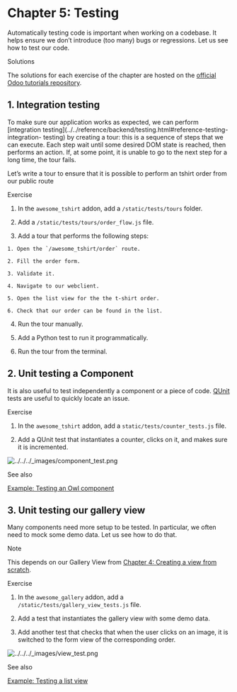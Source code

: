# Chapter 5: Testing

Automatically testing code is important when working on a codebase. It helps
ensure we don’t introduce (too many) bugs or regressions. Let us see how to
test our code.

Solutions

The solutions for each exercise of the chapter are hosted on the [official
Odoo tutorials
repository](https://github.com/odoo/tutorials/commits/16.0-solutions).

## 1\. Integration testing

To make sure our application works as expected, we can perform [integration
testing](../../reference/backend/testing.html#reference-testing-integration-
testing) by creating a tour: this is a sequence of steps that we can execute.
Each step wait until some desired DOM state is reached, then performs an
action. If, at some point, it is unable to go to the next step for a long
time, the tour fails.

Let’s write a tour to ensure that it is possible to perform an tshirt order
from our public route

Exercise

  1. In the `awesome_tshirt` addon, add a `/static/tests/tours` folder.

  2. Add a `/static/tests/tours/order_flow.js` file.

  3. Add a tour that performs the following steps:

    1. Open the `/awesome_tshirt/order` route.

    2. Fill the order form.

    3. Validate it.

    4. Navigate to our webclient.

    5. Open the list view for the the t-shirt order.

    6. Check that our order can be found in the list.

  4. Run the tour manually.

  5. Add a Python test to run it programmatically.

  6. Run the tour from the terminal.

## 2\. Unit testing a Component

It is also useful to test independently a component or a piece of code.
[QUnit](../../reference/backend/testing.html#reference-testing-qunit) tests
are useful to quickly locate an issue.

Exercise

  1. In the `awesome_tshirt` addon, add a `static/tests/counter_tests.js` file.

  2. Add a QUnit test that instantiates a counter, clicks on it, and makes sure it is incremented.

![../../../_images/component_test.png](../../../_images/component_test.png)

See also

[Example: Testing an Owl
component](https://github.com/odoo/odoo/blob/16.0/addons/web/static/tests/core/checkbox_tests.js)

## 3\. Unit testing our gallery view

Many components need more setup to be tested. In particular, we often need to
mock some demo data. Let us see how to do that.

Note

This depends on our Gallery View from [Chapter 4: Creating a view from
scratch](04_creating_view_from_scratch.html).

Exercise

  1. In the `awesome_gallery` addon, add a `/static/tests/gallery_view_tests.js` file.

  2. Add a test that instantiates the gallery view with some demo data.

  3. Add another test that checks that when the user clicks on an image, it is switched to the form view of the corresponding order.

![../../../_images/view_test.png](../../../_images/view_test.png)

See also

[Example: Testing a list
view](https://github.com/odoo/odoo/blob/16.0/addons/web/static/tests/views/list_view_tests.js)

